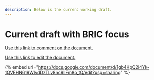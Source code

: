 ```yaml
---
description: Below is the current working draft.
---
```


# Current draft with BRIC focus

[Use this link to comment on the document.](https://docs.google.com/document/d/1gb4KpQ2i4Yk-1QVEHN619WIvdDzTLy8nc9llFm8o\_tQ/edit?usp=sharing)

[Use this link to edit the document.](https://docs.google.com/document/d/1gb4KpQ2i4Yk-1QVEHN619WIvdDzTLy8nc9llFm8o\_tQ/edit?usp=sharing)

{% embed url="https://docs.google.com/document/d/1gb4KpQ2i4Yk-1QVEHN619WIvdDzTLy8nc9llFm8o_tQ/edit?usp=sharing" %}
